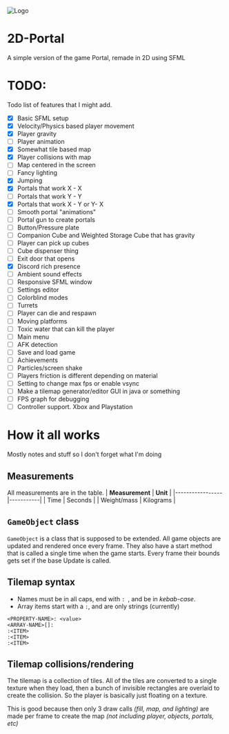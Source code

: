 ![Logo](https://i.imgur.com/qWTtHqe.png)
# 2D-Portal
A simple version of the game Portal, remade in 2D using SFML

# TODO:
Todo list of features that I might add.
- [x] Basic SFML setup
- [x] Velocity/Physics based player movement
- [x] Player gravity
- [ ] Player animation
- [x] Somewhat tile based map
- [x] Player collisions with map
- [ ] Map centered in the screen
- [ ] Fancy lighting
- [x] Jumping
- [x] Portals that work X - X
- [ ] Portals that work Y - Y
- [x] Portals that work X - Y or Y- X
- [ ] Smooth portal "animations"
- [ ] Portal gun to create portals
- [ ] Button/Pressure plate
- [ ] Companion Cube and Weighted Storage Cube that has gravity
- [ ] Player can pick up cubes
- [ ] Cube dispenser thing
- [ ] Exit door that opens
- [x] Discord rich presence
- [ ] Ambient sound effects
- [ ] Responsive SFML window
- [ ] Settings editor
- [ ] Colorblind modes
- [ ] Turrets
- [ ] Player can die and respawn
- [ ] Moving platforms
- [ ] Toxic water that can kill the player
- [ ] Main menu
- [ ] AFK detection
- [ ] Save and load game
- [ ] Achievements
- [ ] Particles/screen shake
- [ ] Players friction is different depending on material
- [ ] Setting to change max fps or enable vsync
- [ ] Make a tilemap generator/editor GUI in java or something
- [ ] FPS graph for debugging
- [ ] Controller support. Xbox and Playstation

# How it all works
Mostly notes and stuff so I don't forget what I'm doing

## Measurements
All measurements are in the table.
| **Measurement** | **Unit**  |
|-----------------|-----------|
| Time            | Seconds   |
| Weight/mass     | Kilograms |

## `GameObject` class
`GameObject` is a class that is supposed to be extended. All game objects are updated and rendered once every frame. They also have a start method that is called a single time when the game starts. Every frame their bounds gets set if the base Update is called.
## Tilemap syntax
- Names must be in all caps, end with `: `, and be in *kebab-case*.
- Array items start with a `:`, and are only strings (currently)
```
<PROPERTY-NAME>: <value>
<ARRAY-NAME>[]:
:<ITEM>
:<ITEM>
:<ITEM>
```
## Tilemap collisions/rendering
The tilemap is a collection of tiles. All of the tiles are converted to a single texture when they load, then a bunch of invisible rectangles are overlaid to create the collision. So the player is basically just floating on a texture.

This is good because then only 3 draw calls *(fill, map, and lighting)* are made per frame to create the map *(not including player, objects, portals, etc)*